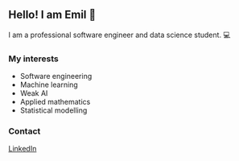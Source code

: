 ## Hello! I am Emil 👋
I am a professional software engineer and data science student. 💻

### My interests
- Software engineering
- Machine learning
- Weak AI
- Applied mathematics
- Statistical modelling

### Contact
<a href="https://www.linkedin.com/in/emil-lima/">LinkedIn</a>

